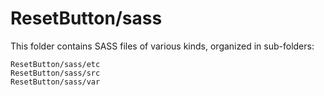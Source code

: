 # ResetButton/sass

This folder contains SASS files of various kinds, organized in sub-folders:

    ResetButton/sass/etc
    ResetButton/sass/src
    ResetButton/sass/var
